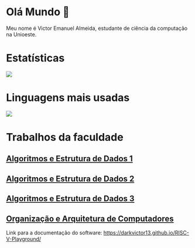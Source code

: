 # Olá Mundo 👋

Meu nome é Victor Emanuel Almeida, estudante de ciência da computação na Unioeste.

# Estatísticas

<a href="https://github.com/anuraghazra/github-readme-stats">
  <img align="center" src="https://github-readme-stats.vercel.app/api?username=darkvictor13&show_icons=true&theme=radical" />
</a>

# Linguagens mais usadas

<a href="https://github.com/anuraghazra/convoychat">
  <img align="center" src="https://github-readme-stats.vercel.app/api/top-langs/?username=darkvictor13&theme=radical&layout=compact" />
</a>

# Trabalhos da faculdade
## [Algoritmos e Estrutura de Dados 1](https://github.com/darkvictor13/Primeiro-Trab-AED)
## [Algoritmos e Estrutura de Dados 2](https://github.com/Marco-Guerra/Store-Products-Registry)
## [Algoritmos e Estrutura de Dados 3](https://github.com/darkvictor13/Terceiro-Trab-AED)
## [Organização e Arquitetura de Computadores](https://github.com/darkvictor13/RISC-V-Playground)
Link para a documentação do software: https://darkvictor13.github.io/RISC-V-Playground/




<!--
[![Anurag's GitHub stats](https://github-readme-stats.vercel.app/api?username=darkvictor13&show_icons=true&theme=radical)](https://github.com/anuraghazra/github-readme-stats)

[![Top Langs](https://github-readme-stats.vercel.app/api/top-langs/?username=darkvictor13&theme=radical)](https://github.com/anuraghazra/github-readme-stats)

**darkvictor13/darkvictor13** is a ✨ _special_ ✨ repository because its `README.md` (this file) appears on your GitHub profile.

Here are some ideas to get you started:

- 🔭 I’m currently working on ...
- 🌱 I’m currently learning ...
- 👯 I’m looking to collaborate on ...
- 🤔 I’m looking for help with ...
- 💬 Ask me about ...
- 📫 How to reach me: ...
- 😄 Pronouns: ...
- ⚡ Fun fact: ...
-->
